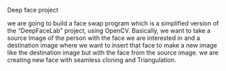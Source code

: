 Deep face project

we are going to build a face swap program which is a simplified version of the “DeepFaceLab” project, using OpenCV. 
Basically, we want to take a source Image of the person with the face we are interested in and a destination image where we want to insert that face to make a new image like the destination image
but with the face from the source image. we are creating new face with seamless cloning and Triangulation.
